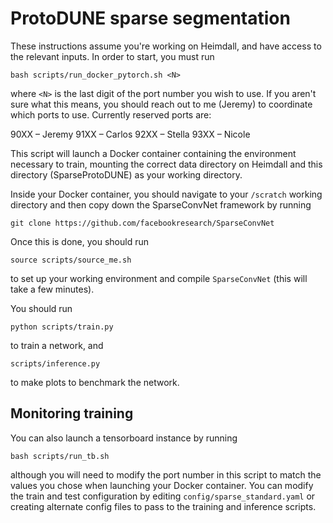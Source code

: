 # ProtoDUNE sparse segmentation

These instructions assume you're working on Heimdall, and have access to the relevant inputs. In order to start, you must run

```
bash scripts/run_docker_pytorch.sh <N>
```

where `<N>` is the last digit of the port number you wish to use. If you aren't sure what this means, you should reach out to me (Jeremy) to coordinate which ports to use. Currently reserved ports are:

90XX – Jeremy
91XX – Carlos
92XX – Stella
93XX – Nicole

This script will launch a Docker container containing the environment necessary to train, mounting the correct data directory on Heimdall and this directory (SparseProtoDUNE) as your working directory.

Inside your Docker container, you should navigate to your `/scratch` working directory and then copy down the SparseConvNet framework by running

```
git clone https://github.com/facebookresearch/SparseConvNet
```

Once this is done, you should run

```
source scripts/source_me.sh
```

to set up your working environment and compile `SparseConvNet` (this will take a few minutes).

You should run 

```
python scripts/train.py
```

to train a network, and

```
scripts/inference.py
```

to make plots to benchmark the network.

## Monitoring training

You can also launch a tensorboard instance by running

```
bash scripts/run_tb.sh
```

although you will need to modify the port number in this script to match the values you chose when launching your Docker container. You can modify the train and test configuration by editing `config/sparse_standard.yaml` or creating alternate config files to pass to the training and inference scripts.

